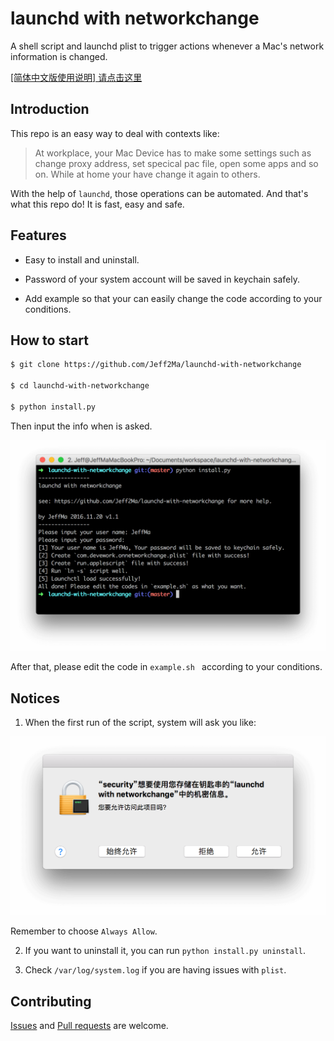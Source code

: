# launchd with networkchange

A shell script and launchd plist to trigger actions whenever a Mac's network information is changed.

[[简体中文版使用说明] 请点击这里](https://github.com/Jeff2Ma/launchd-with-networkchange/blob/master/readme.zh.md)

## Introduction

This repo is an easy way to deal with contexts like:

> At workplace, your Mac Device has to make some settings such as change proxy address, set specical pac file, open some apps and so on. While at home your have change it again to others.

With the help of `launchd`, those operations can be automated. And that's what this repo do! It is fast, easy and safe.

## Features

- Easy to install and uninstall.

- Password of your system account will be saved in keychain safely.

- Add example so that your can easily change the code according to your conditions.

## How to start

```bash
$ git clone https://github.com/Jeff2Ma/launchd-with-networkchange

$ cd launchd-with-networkchange

$ python install.py
```
Then input the info when is asked.

![](_screenshots/install.png)

After that, please edit the code in `example.sh ` according to your conditions.

## Notices

1) When the first run of the script, system will ask you like:

![](_screenshots/first.png)

Remember to choose `Always Allow`.

2) If you want to uninstall it, you can run `python install.py uninstall`.

3) Check `/var/log/system.log` if you are having issues with `plist`.

## Contributing

[Issues](https://github.com/Jeff2Ma/launchd-with-networkchange/issues) and [Pull requests](https://github.com/Jeff2Ma/launchd-with-networkchange/pulls) are welcome.